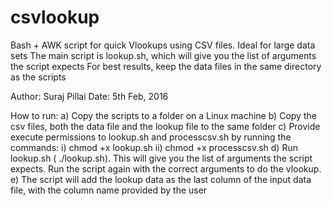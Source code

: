 # csvlookup
Bash + AWK script for quick Vlookups using CSV files. Ideal for large data sets
The main script is lookup.sh, which will give you the list of arguments the script expects
For best results, keep the data files in the same directory as the scripts

Author: Suraj Pillai
Date: 5th Feb, 2016





How to run:
	a) Copy the scripts to a folder on a Linux machine 
	b) Copy the csv files, both the data file and the lookup file to the same folder
	c) Provide execute permissions to lookup.sh and processcsv.sh by running the commands:
		i) chmod +x lookup.sh
		ii) chmod +x processcsv.sh
	d) Run lookup.sh ( ./lookup.sh). This will give you the list of arguments the script expects. Run the script again with the correct arguments to do the vlookup.
	e) The script will add the lookup data as the last column of the input data file, with the column name provided by the user
